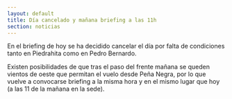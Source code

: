 ```yaml
---
layout: default
title: Día cancelado y mañana briefing a las 11h
section: noticias
---
```


En el briefing de hoy se ha decidido cancelar el día por falta de condiciones tanto en Piedrahita como en Pedro Bernardo.

Existen posibilidades de que tras el paso del frente mañana se queden vientos de oeste que permitan el vuelo desde Peña Negra, por lo que vuelve a convocarse briefing a la misma hora y en el mismo lugar que hoy (a las 11 de la mañana en la sede).
